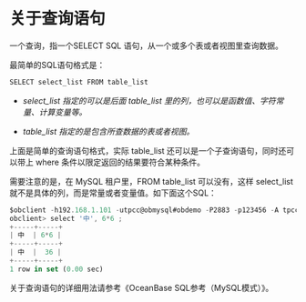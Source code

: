 关于查询语句 
===========================



一个查询，指一个SELECT SQL 语句，从一个或多个表或者视图里查询数据。

最简单的SQL语句格式是：

```javascript
SELECT select_list FROM table_list
```



* *select_list 指定的可以是后面 table_list 里的列，也可以是函数值、字符常量、计算变量等。* 

* *table_list 指定的是包含所查数据的表或者视图。* 




上面是简单的查询语句格式，实际 table_list 还可以是一个子查询语句，同时还可以带上 where 条件以限定返回的结果要符合某种条件。

需要注意的是，在 MySQL 租户里，FROM table_list 可以没有，这样 select_list 就不是具体的列，而是常量或者变量值。如下面这个SQL：

```javascript
$obclient -h192.168.1.101 -utpcc@obmysql#obdemo -P2883 -p123456 -A tpccdb
obclient> select '中', 6*6 ;
+-----+-----+
| 中  | 6*6 |
+-----+-----+
| 中  |  36 |
+-----+-----+
1 row in set (0.00 sec)
```



关于查询语句的详细用法请参考《OceanBase SQL参考（MySQL模式）》。
